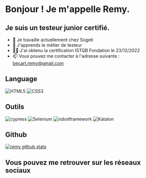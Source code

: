 # Bonjour ! Je m'appelle Remy.

## Je suis un testeur junior certifié.    

* 💼 Je travaille actuellement chez Sogeti
* 🌱 J'apprends le métier de testeur
* 👩‍🎓 J'ai obtenu la certification ISTQB Fondation le 23/12/2022
* 📫 Vous pouvez me contacter à l'adresse suivante : becart.remy@gmail.com

## Language

![HTML5](https://img.shields.io/badge/html5-%23E34F26.svg?style=for-the-badge&logo=html5&logoColor=white)
![CSS3](https://img.shields.io/badge/css3-%231572B6.svg?style=for-the-badge&logo=css3&logoColor=white)

## Outils

![cypress](https://img.shields.io/badge/-cypress-%23E5E5E5?style=for-the-badge&logo=cypress&logoColor=058a5e)
![Selenium](https://img.shields.io/badge/-selenium-%43B02A?style=for-the-badge&logo=selenium&logoColor=white)
![robotframework](https://img.shields.io/badge/-Robotframework-black)
![Katalon](https://img.shields.io/badge/-Katalon-blue)

## Github
[![remy github stats](https://github-readme-stats.vercel.app/api?username=remybecart&theme=blue-green)](https://github.com/remybecart/github-README-stats)

## Vous pouvez me retrouver sur les réseaux sociaux
